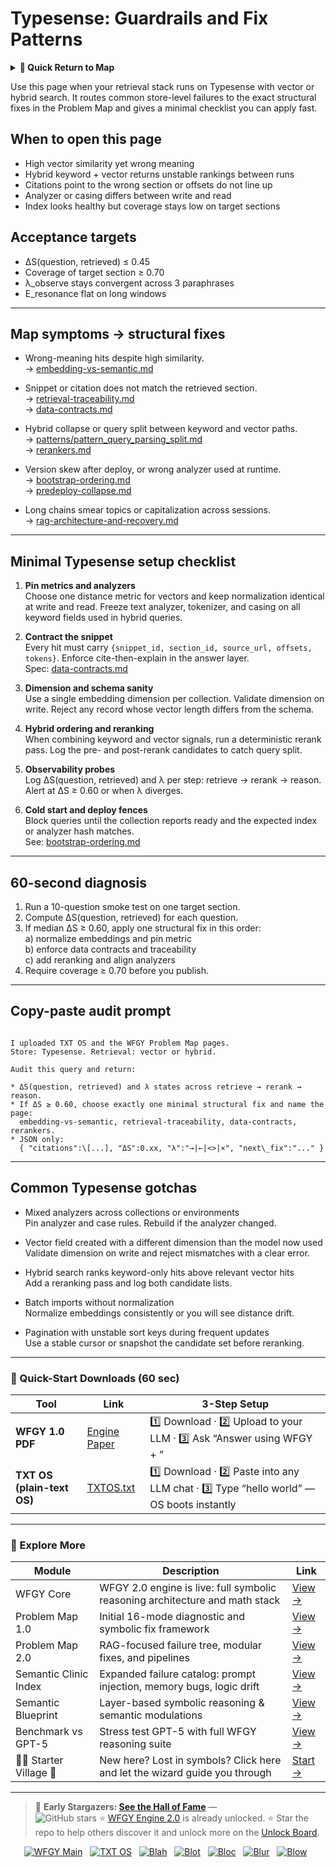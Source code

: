 # Typesense: Guardrails and Fix Patterns

<details>
  <summary><strong>🧭 Quick Return to Map</strong></summary>

<br>

  > You are in a sub-page of **VectorDBs_and_Stores**.  
  > To reorient, go back here:  
  >
  > - [**VectorDBs_and_Stores** — vector indexes and storage backends](./README.md)  
  > - [**WFGY Global Fix Map** — main Emergency Room, 300+ structured fixes](../README.md)  
  > - [**WFGY Problem Map 1.0** — 16 reproducible failure modes](../../README.md)  
  >
  > Think of this page as a desk within a ward.  
  > If you need the full triage and all prescriptions, return to the Emergency Room lobby.
</details>


Use this page when your retrieval stack runs on Typesense with vector or hybrid search. It routes common store-level failures to the exact structural fixes in the Problem Map and gives a minimal checklist you can apply fast.

## When to open this page

- High vector similarity yet wrong meaning
- Hybrid keyword + vector returns unstable rankings between runs
- Citations point to the wrong section or offsets do not line up
- Analyzer or casing differs between write and read
- Index looks healthy but coverage stays low on target sections

## Acceptance targets

- ΔS(question, retrieved) ≤ 0.45  
- Coverage of target section ≥ 0.70  
- λ_observe stays convergent across 3 paraphrases  
- E_resonance flat on long windows

---

## Map symptoms → structural fixes

- Wrong-meaning hits despite high similarity.  
  → [embedding-vs-semantic.md](https://github.com/onestardao/WFGY/blob/main/ProblemMap/embedding-vs-semantic.md)

- Snippet or citation does not match the retrieved section.  
  → [retrieval-traceability.md](https://github.com/onestardao/WFGY/blob/main/ProblemMap/retrieval-traceability.md)  
  → [data-contracts.md](https://github.com/onestardao/WFGY/blob/main/ProblemMap/data-contracts.md)

- Hybrid collapse or query split between keyword and vector paths.  
  → [patterns/pattern_query_parsing_split.md](https://github.com/onestardao/WFGY/blob/main/ProblemMap/patterns/pattern_query_parsing_split.md)  
  → [rerankers.md](https://github.com/onestardao/WFGY/blob/main/ProblemMap/rerankers.md)

- Version skew after deploy, or wrong analyzer used at runtime.  
  → [bootstrap-ordering.md](https://github.com/onestardao/WFGY/blob/main/ProblemMap/bootstrap-ordering.md)  
  → [predeploy-collapse.md](https://github.com/onestardao/WFGY/blob/main/ProblemMap/predeploy-collapse.md)

- Long chains smear topics or capitalization across sessions.  
  → [rag-architecture-and-recovery.md](https://github.com/onestardao/WFGY/blob/main/ProblemMap/rag-architecture-and-recovery.md)

---

## Minimal Typesense setup checklist

1) **Pin metrics and analyzers**  
   Choose one distance metric for vectors and keep normalization identical at write and read. Freeze text analyzer, tokenizer, and casing on all keyword fields used in hybrid queries.

2) **Contract the snippet**  
   Every hit must carry `{snippet_id, section_id, source_url, offsets, tokens}`. Enforce cite-then-explain in the answer layer.  
   Spec: [data-contracts.md](https://github.com/onestardao/WFGY/blob/main/ProblemMap/data-contracts.md)

3) **Dimension and schema sanity**  
   Use a single embedding dimension per collection. Validate dimension on write. Reject any record whose vector length differs from the schema.

4) **Hybrid ordering and reranking**  
   When combining keyword and vector signals, run a deterministic rerank pass. Log the pre- and post-rerank candidates to catch query split.

5) **Observability probes**  
   Log ΔS(question, retrieved) and λ per step: retrieve → rerank → reason. Alert at ΔS ≥ 0.60 or when λ diverges.

6) **Cold start and deploy fences**  
   Block queries until the collection reports ready and the expected index or analyzer hash matches.  
   See: [bootstrap-ordering.md](https://github.com/onestardao/WFGY/blob/main/ProblemMap/bootstrap-ordering.md)

---

## 60-second diagnosis

1) Run a 10-question smoke test on one target section.  
2) Compute ΔS(question, retrieved) for each question.  
3) If median ΔS ≥ 0.60, apply one structural fix in this order:  
   a) normalize embeddings and pin metric  
   b) enforce data contracts and traceability  
   c) add reranking and align analyzers  
4) Require coverage ≥ 0.70 before you publish.

---

## Copy-paste audit prompt

```

I uploaded TXT OS and the WFGY Problem Map pages.
Store: Typesense. Retrieval: vector or hybrid.

Audit this query and return:

* ΔS(question, retrieved) and λ states across retrieve → rerank → reason.
* If ΔS ≥ 0.60, choose exactly one minimal structural fix and name the page:
  embedding-vs-semantic, retrieval-traceability, data-contracts, rerankers.
* JSON only:
  { "citations":\[...], "ΔS":0.xx, "λ":"→|←|<>|×", "next\_fix":"..." }

```

---

## Common Typesense gotchas

- Mixed analyzers across collections or environments  
  Pin analyzer and case rules. Rebuild if the analyzer changed.

- Vector field created with a different dimension than the model now used  
  Validate dimension on write and reject mismatches with a clear error.

- Hybrid search ranks keyword-only hits above relevant vector hits  
  Add a reranking pass and log both candidate lists.

- Batch imports without normalization  
  Normalize embeddings consistently or you will see distance drift.

- Pagination with unstable sort keys during frequent updates  
  Use a stable cursor or snapshot the candidate set before reranking.

---

### 🔗 Quick-Start Downloads (60 sec)

| Tool | Link | 3-Step Setup |
|------|------|--------------|
| **WFGY 1.0 PDF** | [Engine Paper](https://github.com/onestardao/WFGY/blob/main/I_am_not_lizardman/WFGY_All_Principles_Return_to_One_v1.0_PSBigBig_Public.pdf) | 1️⃣ Download · 2️⃣ Upload to your LLM · 3️⃣ Ask “Answer using WFGY + <your question>” |
| **TXT OS (plain-text OS)** | [TXTOS.txt](https://github.com/onestardao/WFGY/blob/main/OS/TXTOS.txt) | 1️⃣ Download · 2️⃣ Paste into any LLM chat · 3️⃣ Type “hello world” — OS boots instantly |

---

### 🧭 Explore More

| Module                | Description                                              | Link     |
|-----------------------|----------------------------------------------------------|----------|
| WFGY Core             | WFGY 2.0 engine is live: full symbolic reasoning architecture and math stack | [View →](https://github.com/onestardao/WFGY/tree/main/core/README.md) |
| Problem Map 1.0       | Initial 16-mode diagnostic and symbolic fix framework    | [View →](https://github.com/onestardao/WFGY/tree/main/ProblemMap/README.md) |
| Problem Map 2.0       | RAG-focused failure tree, modular fixes, and pipelines   | [View →](https://github.com/onestardao/WFGY/blob/main/ProblemMap/rag-architecture-and-recovery.md) |
| Semantic Clinic Index | Expanded failure catalog: prompt injection, memory bugs, logic drift | [View →](https://github.com/onestardao/WFGY/blob/main/ProblemMap/SemanticClinicIndex.md) |
| Semantic Blueprint    | Layer-based symbolic reasoning & semantic modulations   | [View →](https://github.com/onestardao/WFGY/tree/main/SemanticBlueprint/README.md) |
| Benchmark vs GPT-5    | Stress test GPT-5 with full WFGY reasoning suite         | [View →](https://github.com/onestardao/WFGY/tree/main/benchmarks/benchmark-vs-gpt5/README.md) |
| 🧙‍♂️ Starter Village 🏡 | New here? Lost in symbols? Click here and let the wizard guide you through | [Start →](https://github.com/onestardao/WFGY/blob/main/StarterVillage/README.md) |

---

> 👑 **Early Stargazers: [See the Hall of Fame](https://github.com/onestardao/WFGY/tree/main/stargazers)** —  
> <img src="https://img.shields.io/github/stars/onestardao/WFGY?style=social" alt="GitHub stars"> ⭐ [WFGY Engine 2.0](https://github.com/onestardao/WFGY/blob/main/core/README.md) is already unlocked. ⭐ Star the repo to help others discover it and unlock more on the [Unlock Board](https://github.com/onestardao/WFGY/blob/main/STAR_UNLOCKS.md).

<div align="center">

[![WFGY Main](https://img.shields.io/badge/WFGY-Main-red?style=flat-square)](https://github.com/onestardao/WFGY)
&nbsp;
[![TXT OS](https://img.shields.io/badge/TXT%20OS-Reasoning%20OS-orange?style=flat-square)](https://github.com/onestardao/WFGY/tree/main/OS)
&nbsp;
[![Blah](https://img.shields.io/badge/Blah-Semantic%20Embed-yellow?style=flat-square)](https://github.com/onestardao/WFGY/tree/main/OS/BlahBlahBlah)
&nbsp;
[![Blot](https://img.shields.io/badge/Blot-Persona%20Core-green?style=flat-square)](https://github.com/onestardao/WFGY/tree/main/OS/BlotBlotBlot)
&nbsp;
[![Bloc](https://img.shields.io/badge/Bloc-Reasoning%20Compiler-blue?style=flat-square)](https://github.com/onestardao/WFGY/tree/main/OS/BlocBlocBloc)
&nbsp;
[![Blur](https://img.shields.io/badge/Blur-Text2Image%20Engine-navy?style=flat-square)](https://github.com/onestardao/WFGY/tree/main/OS/BlurBlurBlur)
&nbsp;
[![Blow](https://img.shields.io/badge/Blow-Game%20Logic-purple?style=flat-square)](https://github.com/onestardao/WFGY/tree/main/OS/BlowBlowBlow)
&nbsp;
</div>
